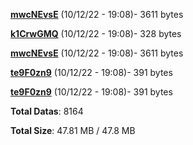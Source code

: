 [**mwcNEvsE**](/data/mwcNEvsE.txt) (10/12/22 - 19:08)- 3611 bytes

[**k1CrwGMQ**](/data/k1CrwGMQ.txt) (10/12/22 - 19:08)- 328 bytes

[**mwcNEvsE**](/data/mwcNEvsE.txt) (10/12/22 - 19:08)- 3611 bytes

[**te9F0zn9**](/data/te9F0zn9.txt) (10/12/22 - 19:08)- 391 bytes

[**te9F0zn9**](/data/te9F0zn9.txt) (10/12/22 - 19:08)- 391 bytes

**Total Datas**: 8164

**Total Size**: 47.81 MB / 47.8 MB